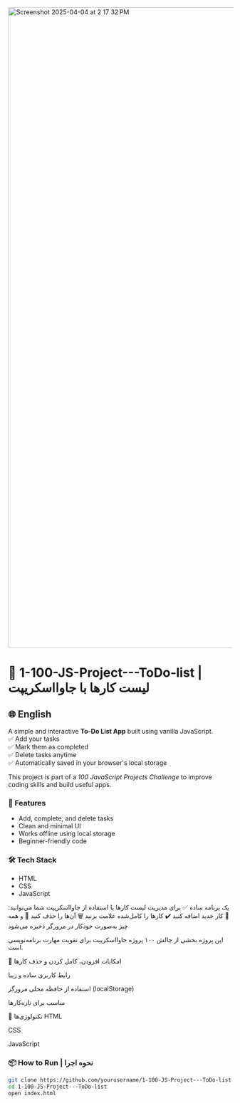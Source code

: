 <img width="1440" alt="Screenshot 2025-04-04 at 2 17 32 PM" src="https://github.com/user-attachments/assets/7e663bb0-7c5c-42ea-835e-bc4e1ebd6fae" />

# 📝 1-100-JS-Project---ToDo-list | لیست کارها با جاوااسکریپت

## 🌐 English

A simple and interactive **To-Do List App** built using vanilla JavaScript.  
✅ Add your tasks  
✅ Mark them as completed  
✅ Delete tasks anytime  
✅ Automatically saved in your browser's local storage  

This project is part of a *100 JavaScript Projects Challenge* to improve coding skills and build useful apps.

### 🚀 Features
- Add, complete, and delete tasks
- Clean and minimal UI
- Works offline using local storage
- Beginner-friendly code

### 🛠️ Tech Stack
- HTML
- CSS
- JavaScript



یک برنامه ساده ✅ برای مدیریت لیست کارها با استفاده از جاوااسکریپت
شما می‌توانید:
📝 کار جدید اضافه کنید
✔️ کارها را کامل‌شده علامت بزنید
🗑️ آن‌ها را حذف کنید
💾 و همه چیز به‌صورت خودکار در مرورگر ذخیره می‌شود

این پروژه بخشی از چالش ۱۰۰ پروژه جاوااسکریپت برای تقویت مهارت برنامه‌نویسی است.

🎯 امکانات
افزودن، کامل کردن و حذف کارها

رابط کاربری ساده و زیبا

استفاده از حافظه محلی مرورگر (localStorage)

مناسب برای تازه‌کارها

🔧 تکنولوژی‌ها
HTML

CSS

JavaScript




### 📦 How to Run | نحوه اجرا
```bash
git clone https://github.com/yourusername/1-100-JS-Project---ToDo-list.git
cd 1-100-JS-Project---ToDo-list
open index.html
